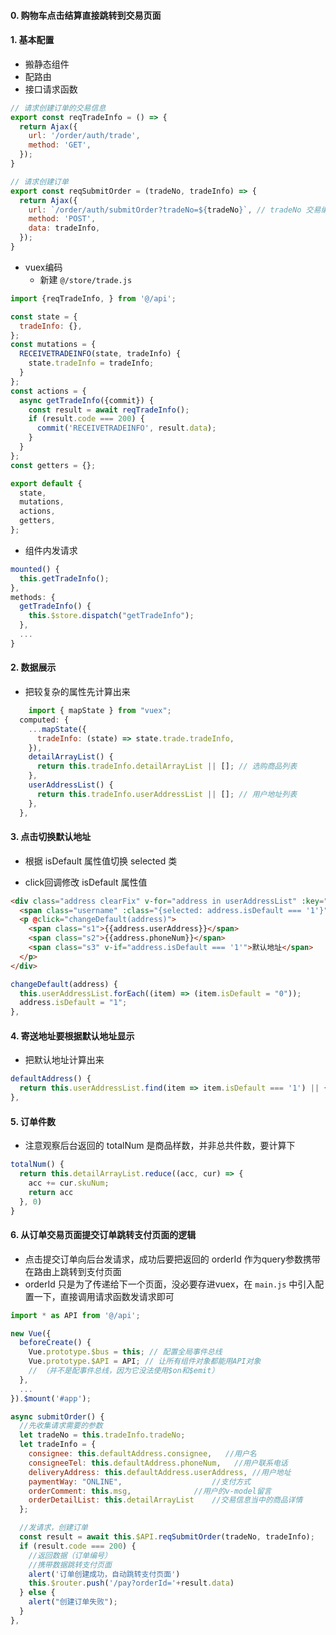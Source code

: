 #### 0. 购物车点击结算直接跳转到交易页面

#### 1. 基本配置

- 搬静态组件
- 配路由
- 接口请求函数

```js
// 请求创建订单的交易信息
export const reqTradeInfo = () => {
  return Ajax({
    url: '/order/auth/trade',
    method: 'GET',
  });
}

// 请求创建订单
export const reqSubmitOrder = (tradeNo, tradeInfo) => {
  return Ajax({
    url: `/order/auth/submitOrder?tradeNo=${tradeNo}`, // tradeNo 交易编号
    method: 'POST',
    data: tradeInfo, 
  });
}
```

- vuex编码
  - 新建 `@/store/trade.js`

```js
import {reqTradeInfo, } from '@/api';

const state = {
  tradeInfo: {},
};
const mutations = {
  RECEIVETRADEINFO(state, tradeInfo) {
    state.tradeInfo = tradeInfo;
  }
};
const actions = {
  async getTradeInfo({commit}) {
    const result = await reqTradeInfo();
    if (result.code === 200) {
      commit('RECEIVETRADEINFO', result.data);
    }
  }
};
const getters = {};

export default {
  state,
  mutations,
  actions,
  getters,
};
```

- 组件内发请求

```js
mounted() {
  this.getTradeInfo();
},
methods: {
  getTradeInfo() {
    this.$store.dispatch("getTradeInfo");
  },
  ...
}
```

#### 2. 数据展示

- 把较复杂的属性先计算出来

```js
	import { mapState } from "vuex";
  computed: {
    ...mapState({
      tradeInfo: (state) => state.trade.tradeInfo,
    }),
    detailArrayList() {
      return this.tradeInfo.detailArrayList || []; // 选购商品列表
    },
    userAddressList() {
      return this.tradeInfo.userAddressList || []; // 用户地址列表
    },
  },
```

#### 3. 点击切换默认地址

- 根据 isDefault 属性值切换 selected 类

- click回调修改 isDefault 属性值

```html
<div class="address clearFix" v-for="address in userAddressList" :key="address.id">
  <span class="username" :class="{selected: address.isDefault === '1'}">{{address.consignee}}</span>
  <p @click="changeDefault(address)">
    <span class="s1">{{address.userAddress}}</span>
    <span class="s2">{{address.phoneNum}}</span>
    <span class="s3" v-if="address.isDefault === '1'">默认地址</span>
  </p>
</div>
```

```js
changeDefault(address) {
  this.userAddressList.forEach((item) => (item.isDefault = "0"));
  address.isDefault = "1";
},
```

#### 4. 寄送地址要根据默认地址显示

- 把默认地址计算出来

```js
defaultAddress() {
  return this.userAddressList.find(item => item.isDefault === '1') || {};
},
```

#### 5. 订单件数

- 注意观察后台返回的 totalNum 是商品样数，并非总共件数，要计算下

```js
totalNum() {
  return this.detailArrayList.reduce((acc, cur) => {
    acc += cur.skuNum;
    return acc
  }, 0)
}
```

#### 6. 从订单交易页面提交订单跳转支付页面的逻辑

- 点击提交订单向后台发请求，成功后要把返回的 orderId 作为query参数携带在路由上跳转到支付页面
- orderId 只是为了传递给下一个页面，没必要存进vuex，在 `main.js` 中引入配置一下，直接调用请求函数发请求即可

```js
import * as API from '@/api';

new Vue({
  beforeCreate() {
    Vue.prototype.$bus = this; // 配置全局事件总线
    Vue.prototype.$API = API; // 让所有组件对象都能用API对象
    // （并不是配事件总线，因为它没法使用$on和$emit）
  },
  ...
}).$mount('#app');
```

```js
async submitOrder() {
  //先收集请求需要的参数
  let tradeNo = this.tradeInfo.tradeNo;
  let tradeInfo = {
    consignee: this.defaultAddress.consignee,   //用户名
    consigneeTel: this.defaultAddress.phoneNum,   //用户联系电话
    deliveryAddress: this.defaultAddress.userAddress, //用户地址
    paymentWay: "ONLINE",                    //支付方式
    orderComment: this.msg,              //用户的v-model留言
    orderDetailList: this.detailArrayList    //交易信息当中的商品详情
  };

  //发请求，创建订单
  const result = await this.$API.reqSubmitOrder(tradeNo, tradeInfo);
  if (result.code === 200) {
    //返回数据（订单编号）
    //携带数据跳转支付页面
    alert('订单创建成功，自动跳转支付页面')
    this.$router.push('/pay?orderId='+result.data)
  } else {
    alert("创建订单失败");
  }
},
```